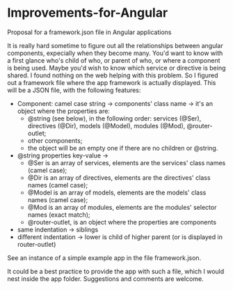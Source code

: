 # Improvements-for-Angular
Proposal for a framework.json file in Angular applications

It is really hard sometime to figure out all the relationships between angular components, expecially when they become many.
You'd want to know with a first glance who's child of who, or parent of who, or where a component is being used.
Maybe you'd wish to know which service or directive is being shared.
I found nothing on the web helping with this problem.
So I figured out a framework file where the app framework is actually displayed.
This will be a JSON file, with the following features:

- Component: camel case string -> components' class name -> it's an object where the properties are:
    - @string (see below), in the following order: services (@Ser), directives (@Dir), models (@Model), 
	modules (@Mod), @router-outlet;
    - other components;
    - the object will be an empty one if there are no children or @string.
- @string properties key-value -> 
    - @Ser is an array of services, elements are the services' class names (camel case);
    - @Dir is an array of directives, elements are the directives' class names (camel case);
	- @Model is an array of models, elements are the models' class names (camel case);
    - @Mod is an array of modules, elements are the modules' selector names (exact match);
	- @router-outlet, is an object where the properties are components
- same indentation -> siblings
- different indentation -> lower is child of higher parent (or is displayed in router-outlet)

See an instance of a simple example app in the file framework.json.

It could be a best practice to provide the app with such a file, which I would nest inside the app folder.
Suggestions and comments are welcome.

